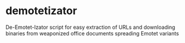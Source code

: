 # demotetizator
De-Emotet-Izator script for easy extraction of URLs and downloading binaries from weaponized office documents spreading Emotet variants
